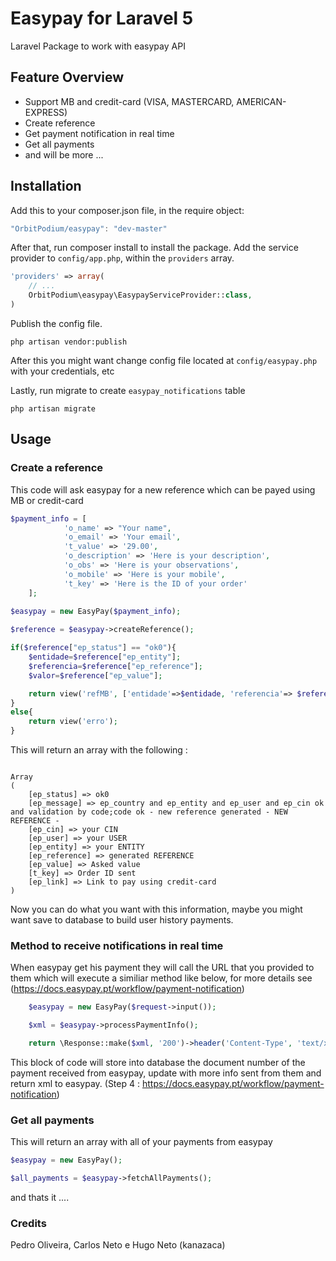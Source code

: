 # Easypay for Laravel 5
Laravel Package to work with easypay API

## Feature Overview
- Support MB and credit-card (VISA, MASTERCARD, AMERICAN-EXPRESS)
- Create reference
- Get payment notification in real time
- Get all payments
- and will be more ...

## Installation
Add this to your composer.json file, in the require object:

```javascript
"OrbitPodium/easypay": "dev-master"
```
After that, run composer install to install the package.
Add the service provider to `config/app.php`, within the `providers` array.

```php
'providers' => array(
	// ...
	OrbitPodium\easypay\EasypayServiceProvider::class,
)
```
Publish the config file.
```
php artisan vendor:publish
```
After this you might want change config file located at `config/easypay.php` with your credentials, etc

Lastly, run migrate to create `easypay_notifications` table
```
php artisan migrate
```

## Usage

### Create a reference
This code will ask easypay for a new reference which can be payed using MB or credit-card
```php
$payment_info = [
            'o_name' => "Your name",
            'o_email' => 'Your email',
            't_value' => '29.00',
            'o_description' => 'Here is your description',
            'o_obs' => 'Here is your observations',
            'o_mobile' => 'Here is your mobile',
            't_key' => 'Here is the ID of your order'
    ];
    
$easypay = new EasyPay($payment_info);

$reference = $easypay->createReference();

if($reference["ep_status"] == "ok0"){
    $entidade=$reference["ep_entity"];
    $referencia=$reference["ep_reference"];
    $valor=$reference["ep_value"];

    return view('refMB', ['entidade'=>$entidade, 'referencia'=> $referencia, 'valor' => $valor]);
}
else{
    return view('erro');
}


```
This will return an array with the following : 
```

Array
(
    [ep_status] => ok0
    [ep_message] => ep_country and ep_entity and ep_user and ep_cin ok and validation by code;code ok - new reference generated - NEW REFERENCE - 
    [ep_cin] => your CIN
    [ep_user] => your USER
    [ep_entity] => your ENTITY
    [ep_reference] => generated REFERENCE
    [ep_value] => Asked value
    [t_key] => Order ID sent
    [ep_link] => Link to pay using credit-card
)
```
Now you can do what you want with this information, maybe you might want save to database to build user history payments.

### Method to receive notifications in real time
When easypay get his payment they will call the URL that you provided to them which will execute a similiar method like below, for more details see (https://docs.easypay.pt/workflow/payment-notification)
```php
    $easypay = new EasyPay($request->input());

    $xml = $easypay->processPaymentInfo();

    return \Response::make($xml, '200')->header('Content-Type', 'text/xml');

```
This block of code will store into database the document number of the payment received from easypay, update with more info sent from them and return xml to easypay. (Step 4 : https://docs.easypay.pt/workflow/payment-notification)

### Get all payments
This will return an array with all of your payments from easypay
```php
$easypay = new EasyPay();

$all_payments = $easypay->fetchAllPayments();
```

and thats it ....

### Credits
Pedro Oliveira, Carlos Neto e Hugo Neto (kanazaca)
